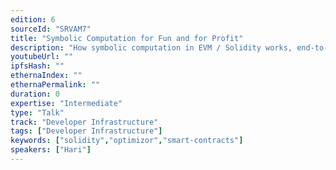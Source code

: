 ```yaml
---
edition: 6
sourceId: "SRVAM7"
title: "Symbolic Computation for Fun and for Profit"
description: "How symbolic computation in EVM / Solidity works, end-to-end. I'll try to give insights on problems that can be solved efficiently, forming constraints, relaxations, how to build custom solvers from scratch, and produce computer proofs. We'll be saving gas!"
youtubeUrl: ""
ipfsHash: ""
ethernaIndex: ""
ethernaPermalink: ""
duration: 0
expertise: "Intermediate"
type: "Talk"
track: "Developer Infrastructure"
tags: ["Developer Infrastructure"]
keywords: ["solidity","optimizor","smart-contracts"]
speakers: ["Hari"]
---
```

